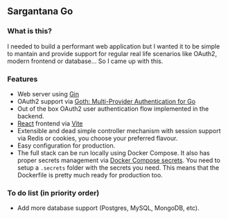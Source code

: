 ## Sargantana Go
### What is this?
I needed to build a performant web application but I wanted it to be simple to mantain and provide support for regular real life scenarios like OAuth2, modern frontend or database... So I came up with this.

### Features
- Web server using [Gin](https://github.com/gin-gonic/gin)
- OAuth2 support via [Goth: Multi-Provider Authentication for Go](https://github.com/markbates/goth)
- Out of the box OAuth2 user authentication flow implemented in the backend.
- [React](https://es.react.dev/) frontend via [Vite](https://vite.dev/guide/)
- Extensible and dead simple controller mechanism with session support via Redis or cookies, you choose your preferred flavour.
- Easy configuration for production.
- The full stack can be run locally using Docker Compose. It also has proper secrets management via [Docker Compose secrets](https://docs.docker.com/compose/how-tos/use-secrets/). You need to setup a `.secrets` folder with the secrets you need. This means that the Dockerfile is pretty much ready for production too.

### To do list (in priority order)
- Add more database support (Postgres, MySQL, MongoDB, etc).
